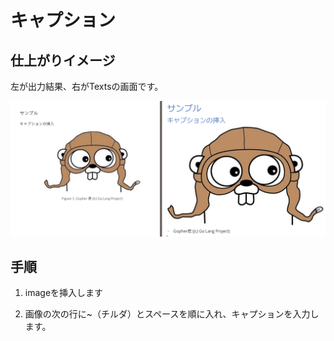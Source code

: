 キャプション
============

仕上がりイメージ
----------------

左が出力結果、右がTextsの画面です。

![](<img/caption.png>)

手順
----

1.  imageを挿入します

2.  画像の次の行に\~（チルダ）とスペースを順に入れ、キャプションを入力します。
